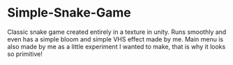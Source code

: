 # Simple-Snake-Game
Classic snake game created entirely in a texture in unity. Runs smoothly and even has a simple bloom and simple VHS effect made by me. Main menu is also made by me as a little experiment I wanted to make, that is why it looks so primitive!
